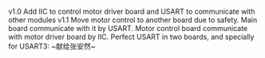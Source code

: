 v1.0 Add IIC to control motor driver board and USART to communicate with other modules
v1.1 Move motor control to another board due to safety. Main board communicate with it by USART.
     Motor control board communicate with motor driver board by IIC.
     Perfect USART in two boards, and specially for USART3: ~献给张安然~
